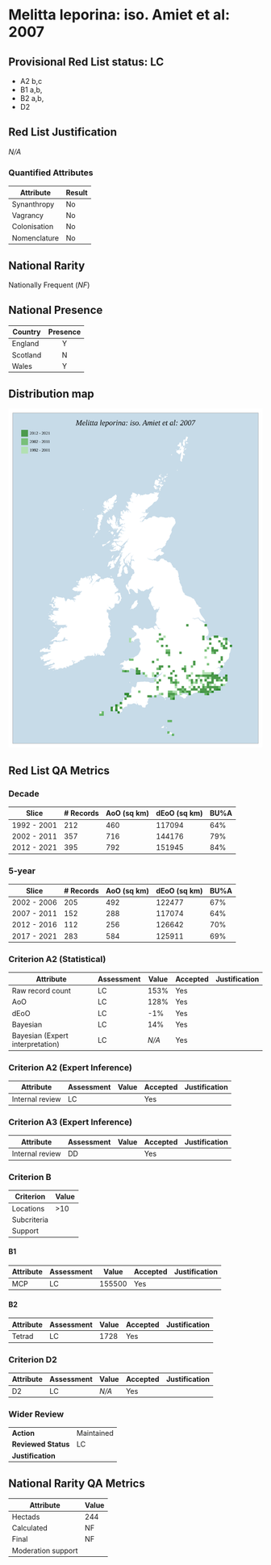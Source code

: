 # Melitta leporina: iso. Amiet et al: 2007

## Provisional Red List status: LC
- A2 b,c
- B1 a,b, 
- B2 a,b, 
- D2

## Red List Justification
*N/A*
### Quantified Attributes
|Attribute|Result|
|---|---|
|Synanthropy|No|
|Vagrancy|No|
|Colonisation|No|
|Nomenclature|No|


## National Rarity
Nationally Frequent (*NF*)

## National Presence
|Country|Presence
|---|:-:|
|England|Y|
|Scotland|N|
|Wales|Y|


## Distribution map
![](../map/245.svg)

## Red List QA Metrics
### Decade
| Slice | # Records | AoO (sq km) | dEoO (sq km) |BU%A |
|---|---|---|---|---|
|1992 - 2001|212|460|117094|64%|
|2002 - 2011|357|716|144176|79%|
|2012 - 2021|395|792|151945|84%|
### 5-year
| Slice | # Records | AoO (sq km) | dEoO (sq km) |BU%A |
|---|---|---|---|---|
|2002 - 2006|205|492|122477|67%|
|2007 - 2011|152|288|117074|64%|
|2012 - 2016|112|256|126642|70%|
|2017 - 2021|283|584|125911|69%|
### Criterion A2 (Statistical)
|Attribute|Assessment|Value|Accepted|Justification
|---|---|---|---|---|
|Raw record count|LC|153%|Yes||
|AoO|LC|128%|Yes||
|dEoO|LC|-1%|Yes||
|Bayesian|LC|14%|Yes||
|Bayesian (Expert interpretation)|LC|*N/A*|Yes||
### Criterion A2 (Expert Inference)
|Attribute|Assessment|Value|Accepted|Justification
|---|---|---|---|---|
|Internal review|LC||Yes||
### Criterion A3 (Expert Inference)
|Attribute|Assessment|Value|Accepted|Justification
|---|---|---|---|---|
|Internal review|DD||Yes||
### Criterion B
|Criterion| Value|
|---|---|
|Locations|>10|
|Subcriteria||
|Support||
#### B1
|Attribute|Assessment|Value|Accepted|Justification
|---|---|---|---|---|
|MCP|LC|155500|Yes||
#### B2
|Attribute|Assessment|Value|Accepted|Justification
|---|---|---|---|---|
|Tetrad|LC|1728|Yes||
### Criterion D2
|Attribute|Assessment|Value|Accepted|Justification
|---|---|---|---|---|
|D2|LC|*N/A*|Yes||
### Wider Review
|  |  |
|---|---|
|**Action**|Maintained|
|**Reviewed Status**|LC|
|**Justification**||


## National Rarity QA Metrics
|Attribute|Value|
|---|---|
|Hectads|244|
|Calculated|NF|
|Final|NF|
|Moderation support||



